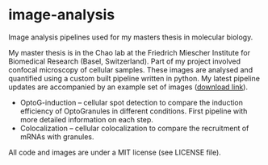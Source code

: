 # image-analysis
Image analysis pipelines used for my masters thesis in molecular biology.

My master thesis is in the Chao lab at the Friedrich Miescher Institute for Biomedical Research (Basel, Switzerland). Part of my project involved confocal microscopy of cellular samples. These images are analysed and quantified using a custom built pipeline written in python. My latest pipeline updates are accompanied by an example set of images ([download link](https://www.dropbox.com/sh/1w8nz203oat65id/AACCx0xHjxKlGCQvyZ7xzaAoa?dl=0)). 

- OptoG-induction – cellular spot detection to compare the induction efficiency of OptoGranules in different conditions. First pipeline with more detailed information on each step.
- Colocalization – cellular colocalization to compare the recruitment of mRNAs with granules.

All code and images are under a MIT license (see LICENSE file).
